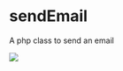 # sendEmail
A php class to send an email

![](https://img15.hostingpics.net/thumbs/mini_216143dessinmin.png)

